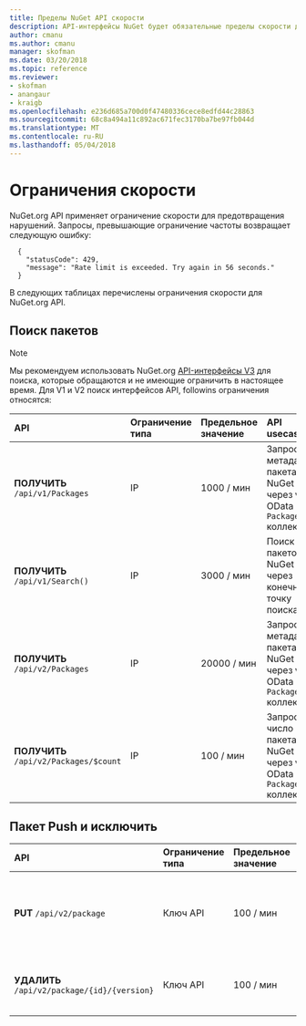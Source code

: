 ```yaml
---
title: Пределы NuGet API скорости
description: API-интерфейсы NuGet будет обязательные пределы скорости для предотвращения нарушений.
author: cmanu
ms.author: cmanu
manager: skofman
ms.date: 03/20/2018
ms.topic: reference
ms.reviewer:
- skofman
- anangaur
- kraigb
ms.openlocfilehash: e236d685a700d0f47480336cece8edfd44c28863
ms.sourcegitcommit: 68c8a494a11c892ac671fec3170ba7be97fb044d
ms.translationtype: MT
ms.contentlocale: ru-RU
ms.lasthandoff: 05/04/2018
---
```

# <a name="rate-limits"></a>Ограничения скорости

NuGet.org API применяет ограничение скорости для предотвращения нарушений. Запросы, превышающие ограничение частоты возвращает следующую ошибку: 

  ~~~
    {
      "statusCode": 429,
      "message": "Rate limit is exceeded. Try again in 56 seconds."
    }
  ~~~

В следующих таблицах перечислены ограничения скорости для NuGet.org API.

## <a name="package-search"></a>Поиск пакетов

> [!Note]
> Мы рекомендуем использовать NuGet.org [API-интерфейсы V3](https://docs.microsoft.com/nuget/api/search-query-service-resource) для поиска, которые обращаются и не имеющие ограничить в настоящее время. Для V1 и V2 поиск интерфейсов API, followins ограничения относятся:


| API | Ограничение типа | Предельное значение | API usecase |
|:---|:---|:---|:---|
**ПОЛУЧИТЬ** `/api/v1/Packages` | IP | 1000 / мин | Запросить метаданные пакета NuGet через v1 OData `Packages` коллекции |
**ПОЛУЧИТЬ** `/api/v1/Search()` | IP | 3000 / мин | Поиск пакетов NuGet через конечную точку поиска v1 | 
**ПОЛУЧИТЬ** `/api/v2/Packages` | IP | 20000 / мин | Запросить метаданные пакета NuGet через v2 OData `Packages` коллекции | 
**ПОЛУЧИТЬ** `/api/v2/Packages/$count` | IP | 100 / мин | Запросить число пакета NuGet через v2 OData `Packages` коллекции | 

## <a name="package-push-and-unlist"></a>Пакет Push и исключить

| API | Ограничение типа | Предельное значение | API usecase | 
|:---|:---|:---|:--- |
**PUT** `/api/v2/package` | Ключ API | 100 / мин | Отправьте новый пакет NuGet (версия) через конечную точку принудительной v2 
**УДАЛИТЬ** `/api/v2/package/{id}/{version}` | Ключ API | 100 / мин | Исключить пакет NuGet (версия) через конечную точку v2 
